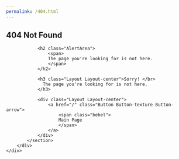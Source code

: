 ```yaml
---
permalink: /404.html
---
```

<html lang="en">
<head>
  <meta charset="utf-8">
  <meta name="author" content="Weihang Ren" />
  <meta name="keywords" content="github,type null,weihang,ren,">
  <meta name="description" content="Weihang's personal website.">
  <meta name="viewport" content="width=device-width,initial-scale=1.0,minimum-scale=1.0,maximum-scale=1.0">
  <!--OGP-->
  <meta property="og:title" content="404 Not Found | Type Null" />
  <meta property="og:type" content="article" />
  <meta name="twitter:title" content="404 Not Found | Type Null" />
  <link href="https://fonts.googleapis.com/css?family=Fjalla+One" rel="stylesheet">
  <link href="https://fonts.googleapis.com/css?family=Noto+Sans+JP:400,700,900&display=swap&subset=japanese" rel="stylesheet">
  <link rel="apple-touch-icon-precomposed" href="https://www.pokemon-card.com/assets/images/icon-webclip.png" />
  
  <title>404 Not Found | ポケモンカードゲーム公式ホームページ</title>
  <link rel="stylesheet" href="/assets/css/error.css">
</head>


  <div class="MainArea">
        <div class="ContentsArea">
            <!--
            ============================================================================================
            title
            ============================================================================================
            -->
            <section class="Section">
                <h1 class="Heading1">404 Not Found</h1>
              
                <h2 class="AlertArea">
                    <span>
                    The page you're looking for is not here.
                    </span>
                </h2>

                <h3 class="Layout Layout-center">Sorry! </br>
                  The page you're looking for is not here.
                </h3>

                <div class="Layout Layout-center">
                    <a href="/" class="Button Button-texture Button-arrow">
                        <span class="bebel">
                        Main Page
                        </span>
                    </a>
                </div>
            </section>
        </div>
    </div>
  
